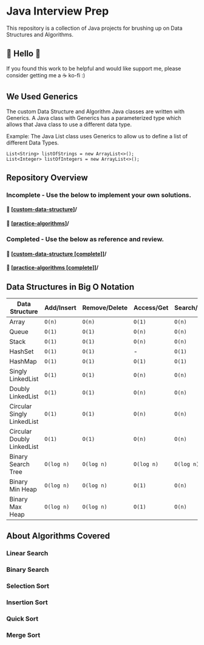 # Java Interview Prep
This repository is a collection of Java projects for brushing up on Data Structures and Algorithms.

## 👋 Hello 👋
If you found this work to be helpful and would like support me, please consider getting me a ☕ ko-fi :)

## We Used Generics
The custom Data Structure and Algorithm Java classes are written with Generics. 
A Java class with Generics has a parameterized type which allows that Java class to use a different data type. 

Example: The Java List class uses Generics to allow us to define a list of different Data Types. 
```Java:
List<String> listOfStrings = new ArrayList<>();
List<Integer> listOfIntegers = new ArrayList<>();
```

## Repository Overview
### Incomplete - Use the below to implement your own solutions.
#### 🎯 \[[custom-data-structure](https://github.com/yuelchen/java-interview-prep/tree/main/custom-data-structure)\]/
#### 🎯 \[[practice-algorithms](https://github.com/yuelchen/java-interview-prep/tree/main/practice-algorithms)\]/

### Completed - Use the below as reference and review. 
#### 🎯 \[[custom-data-structure \[complete\]](https://github.com/yuelchen/java-interview-prep/tree/main/custom-data-structure%20%5Bcomplete%5D)\]/
#### 🎯 \[[practice-algorithms \[complete\]](https://github.com/yuelchen/java-interview-prep/tree/main/practice-algorithms%20%5Bcomplete%5D)\]/

## Data Structures in Big O Notation
| Data Structure | Add/Insert | Remove/Delete | Access/Get | Search/Contains | Space Complexity |
| --- | --- | --- | --- | --- | --- |
| Array | ```O(n)``` | ```O(n)``` | ```O(1)``` | ```O(n)``` | ```O(n)``` |
| Queue | ```O(1)``` | ```O(1)``` | ```O(n)``` | ```O(n)``` | ```O(n)``` |
| Stack | ```O(1)``` | ```O(1)``` | ```O(n)``` | ```O(n)``` | ```O(n)``` |
| HashSet | ```O(1)``` | ```O(1)``` | - | ```O(1)``` | ```O(n)``` |
| HashMap | ```O(1)``` | ```O(1)``` | ```O(1)``` | ```O(1)``` | ```O(n)``` |
| Singly LinkedList | ```O(1)``` | ```O(1)``` | ```O(n)``` | ```O(n)``` | ```O(n)``` |
| Doubly LinkedList | ```O(1)``` | ```O(1)``` | ```O(n)``` | ```O(n)``` | ```O(n)``` |
| Circular Singly LinkedList | ```O(1)``` | ```O(1)``` | ```O(n)``` | ```O(n)``` | ```O(n)``` |
| Circular Doubly LinkedList | ```O(1)``` | ```O(1)``` | ```O(n)``` | ```O(n)``` | ```O(n)``` |
| Binary Search Tree | ```O(log n)``` | ```O(log n)``` | ```O(log n)``` | ```O(log n)``` | ```O(n)``` |
| Binary Min Heap | ```O(log n)``` | ```O(log n)``` | ```O(1)``` | ```O(n)``` | ```O(n)``` |
| Binary Max Heap | ```O(log n)``` | ```O(log n)``` | ```O(1)``` | ```O(n)``` | ```O(n)``` |

## About Algorithms Covered
### Linear Search
### Binary Search
### Selection Sort
### Insertion Sort
### Quick Sort
### Merge Sort
